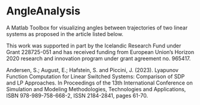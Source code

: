 # AngleAnalysis
A Matlab Toolbox for visualizing angles between trajectories of two linear systems as proposed in the article listed below.

This work was supported in part by the Icelandic Research Fund under Grant 228725-051 and has received funding from European Union’s Horizon 2020 research and innovation program under grant agreement no. 965417.

Andersen, S.; August, E.; Hafstein, S. and Piccini, J. (2023). Lyapunov Function Computation for Linear Switched Systems: Comparison of SDP and LP Approaches.  In Proceedings of the 13th International Conference on Simulation and Modeling Methodologies, Technologies and Applications, ISBN 978-989-758-668-2, ISSN 2184-2841, pages 61-70.    
